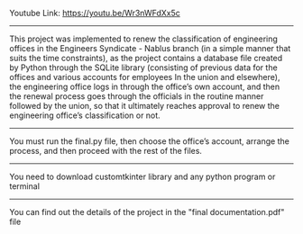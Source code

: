 Youtube Link: https://youtu.be/Wr3nWFdXx5c

---------------------------------------------------------------------------------

This project was implemented to renew the classification of engineering offices in the Engineers Syndicate - Nablus branch (in a simple manner that suits the time constraints), as the project contains a database file created by Python through the SQLite library (consisting of previous data for the offices and various accounts for employees In the union and elsewhere), the engineering office logs in through the office’s own account, and then the renewal process goes through the officials in the routine manner followed by the union, so that it ultimately reaches approval to renew the engineering office’s classification or not.

---------------------------------------------------------------------------------

You must run the final.py file, then choose the office’s account, arrange the process, and then proceed with the rest of the files.

---------------------------------------------------------------------------------

You need to download customtkinter library and any python program or terminal

---------------------------------------------------------------------------------

You can find out the details of the project in the "final documentation.pdf" file 
